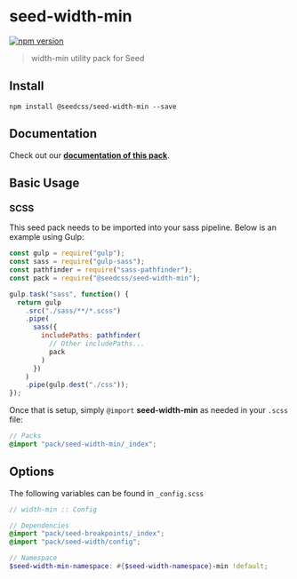# seed-width-min

[![npm version](https://badge.fury.io/js/%40seedcss%2Fseed-width-min.svg)](https://badge.fury.io/js/%40seedcss%2Fseed-width-min)

> width-min utility pack for Seed

## Install

```
npm install @seedcss/seed-width-min --save
```

## Documentation

Check out our **[documentation of this pack](http://developer.helpscout.net/seed/packs/seed-width-min/)**.

## Basic Usage

### SCSS

This seed pack needs to be imported into your sass pipeline. Below is an example using Gulp:

```javascript
const gulp = require("gulp");
const sass = require("gulp-sass");
const pathfinder = require("sass-pathfinder");
const pack = require("@seedcss/seed-width-min");

gulp.task("sass", function() {
  return gulp
    .src("./sass/**/*.scss")
    .pipe(
      sass({
        includePaths: pathfinder(
          // Other includePaths...
          pack
        )
      })
    )
    .pipe(gulp.dest("./css"));
});
```

Once that is setup, simply `@import` **seed-width-min** as needed in your `.scss` file:

```scss
// Packs
@import "pack/seed-width-min/_index";
```



## Options

The following variables can be found in `_config.scss`

```scss
// width-min :: Config

// Dependencies
@import "pack/seed-breakpoints/_index";
@import "pack/seed-width/config";

// Namespace
$seed-width-min-namespace: #{$seed-width-namespace}-min !default;

```